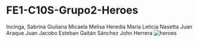 # FE1-C10S-Grupo2-Heroes<br>
Incinga, Sabrina Giuliana
Micaela Melisa Heredia
Maria Leticia Nasetta
Juan Araque
Juan Jacobo Esteban Gaitán Sánchez
John Herrera
![heroes](https://user-images.githubusercontent.com/52834318/122957938-06caeb80-d348-11eb-98d1-fab38c9fe7b3.png)
